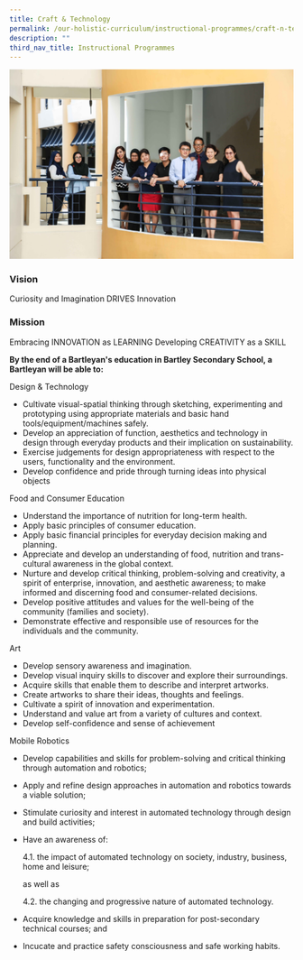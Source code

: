 ```yaml
---
title: Craft & Technology
permalink: /our-holistic-curriculum/instructional-programmes/craft-n-technology
description: ""
third_nav_title: Instructional Programmes
---
```

![](/images/DNT-Formal.jpg)

### Vision
Curiosity and Imagination DRIVES Innovation

### Mission
Embracing INNOVATION as LEARNING
Developing CREATIVITY as a SKILL

**By the end of a Bartleyan's education in Bartley Secondary School, a Bartleyan will be able to:**

Design & Technology
* Cultivate visual-spatial thinking through sketching, experimenting and prototyping using appropriate materials and basic hand tools/equipment/machines safely. 
* Develop an appreciation of function, aesthetics and technology in design through everyday products and their implication on sustainability. 
* Exercise judgements for design appropriateness with respect to the users, functionality and the environment. 
* Develop confidence and pride through turning ideas into physical objects

Food and Consumer Education
* Understand the importance of nutrition for long-term health. 
* Apply basic principles of consumer education. 
* Apply basic financial principles for everyday decision making and planning. 
* Appreciate and develop an understanding of food, nutrition and trans-cultural awareness in the global context. 
* Nurture and develop critical thinking, problem-solving and creativity, a spirit of enterprise, innovation, and aesthetic awareness; to make informed and discerning food and consumer-related decisions. 
* Develop positive attitudes and values for the well-being of the community (families and society). 
* Demonstrate effective and responsible use of resources for the individuals and the community. 

Art
* Develop sensory awareness and imagination. 
* Develop visual inquiry skills to discover and explore their surroundings. 
* Acquire skills that enable them to describe and interpret artworks. 
* Create artworks to share their ideas, thoughts and feelings. 
* Cultivate a spirit of innovation and experimentation. 
* Understand and value art from a variety of cultures and context. 
* Develop self-confidence and sense of achievement

Mobile Robotics
* Develop capabilities and skills for problem-solving and critical thinking through automation and robotics;
* Apply and refine design approaches in automation and robotics towards a viable solution;
* Stimulate curiosity and interest in automated technology through design and build activities;
* Have an awareness of: <br>

	4.1. the impact of automated technology on society, industry, business, home and leisure;

	as well as <br>

	4.2. the changing and progressive nature of automated technology. 


* Acquire knowledge and skills in preparation for post-secondary technical courses; and
* Incucate and practice safety consciousness and safe working habits.